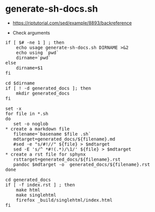 # generate-sh-docs.sh

* https://riptutorial.com/sed/example/8893/backreference

* Check arguments

<pre>
if [ $# -ne 1 ] ; then
    echo usage generate-sh-docs.sh DIRNAME >&2
    echo using `pwd`
    dirname=`pwd`
else 
    dirname=$1
fi

cd $dirname
if [ ! -d generated_docs ]; then
    mkdir generated_docs
fi

set -x 
for file in *.sh
do
   set -o noglob
* create a markdown file
   filename=`basename $file .sh`
   mdtarget=generated_docs/${filename}.md
   #sed -e "s/#!//" ${file} > $mdtarget
   sed -E 's/^ *#!(.*)/\1/' ${file} > $mdtarget
* create a rst file for sphynx
   rsttarget=generated_docs/${filename}.rst 
   pandoc $mdtarget -o  generated_docs/${filename}.rst
done

cd generated_docs
if [ -f index.rst ] ; then
    make html
    make singlehtml
    firefox _build/singlehtml/index.html
fi
</pre>
